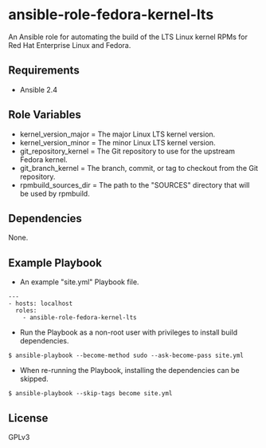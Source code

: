 # ansible-role-fedora-kernel-lts

An Ansible role for automating the build of the LTS Linux kernel RPMs for Red Hat Enterprise Linux and Fedora.

## Requirements

* Ansible 2.4

## Role Variables

* kernel_version_major = The major Linux LTS kernel version.
* kernel_version_minor = The minor Linux LTS kernel version.
* git_repository_kernel = The Git repository to use for the upstream Fedora kernel.
* git_branch_kernel = The branch, commit, or tag to checkout from the Git repository.
* rpmbuild_sources_dir = The path to the "SOURCES" directory that will be used by rpmbuild.

## Dependencies

None.

## Example Playbook

* An example "site.yml" Playbook file.

```
---
- hosts: localhost
  roles:
    - ansible-role-fedora-kernel-lts
```

* Run the Playbook as a non-root user with privileges to install build dependencies.

```
$ ansible-playbook --become-method sudo --ask-become-pass site.yml
```

* When re-running the Playbook, installing the dependencies can be skipped.

```
$ ansible-playbook --skip-tags become site.yml
```

## License

GPLv3
